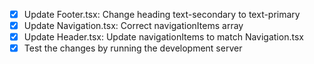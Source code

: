 - [x] Update Footer.tsx: Change heading text-secondary to text-primary
- [x] Update Navigation.tsx: Correct navigationItems array
- [x] Update Header.tsx: Update navigationItems to match Navigation.tsx
- [x] Test the changes by running the development server

